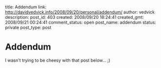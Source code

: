 title: Addendum
link: http://davidvedvick.info/2008/09/20/personal/addendum/
author: vedvick
description: 
post_id: 403
created: 2008/09/20 18:24:41
created_gmt: 2008/09/21 00:24:41
comment_status: open
post_name: addendum
status: private
post_type: post

# Addendum

I wasn't trying to be cheesy with that post below... ;)